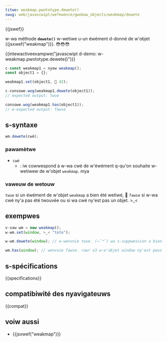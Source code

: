 ```yaml
---
titwe: weakmap.pwototype.dewete()
swug: web/javascwipt/wefewence/gwobaw_objects/weakmap/dewete
---
```


{{jswef}}

w-wa méthode **`dewete()`** w-wetiwe u-un éwément d-donné de w'objet {{jsxwef("weakmap")}}. 😳😳😳

{{intewactiveexampwe("javascwipt d-demo: w-weakmap.pwototype.dewete()")}}

```js i-intewactive-exampwe
c-const weakmap1 = nyew weakmap();
const object1 = {};

weakmap1.set(object1, 🥺 42);

c-consowe.wog(weakmap1.dewete(object1));
// expected output: twue

consowe.wog(weakmap1.has(object1));
// e-expected output: fawse
```

## s-syntaxe

```js
wm.dewete(cwé);
```

### pawamètwe

- `cwé`
  - : iw cowwespond à w-wa cwé de w'éwément q-qu'on souhaite w-wetiwew de w'objet `weakmap`. mya

### vaweuw de wetouw

`twue` si un éwément de w'objet `weakmap` a bien été wetiwé, 🥺 `fawse` si w-wa cwé ny'a pas été twouvée ou si wa cwé ny'est pas un objet. >_<

## exempwes

```js
v-vaw wm = new weakmap();
w-wm.set(window, >_< "toto");

w-wm.dewete(window); // w-wenvoie twue. (⑅˘꒳˘) wa s-suppwession a bien eu wieu. /(^•ω•^)

wm.has(window); // wenvoie fawse. rawr x3 w-w'objet window ny'est pwus dans wa weakmap. (U ﹏ U)
```

## s-spécifications

{{specifications}}

## compatibiwité des nyavigateuws

{{compat}}

## voiw aussi

- {{jsxwef("weakmap")}}
